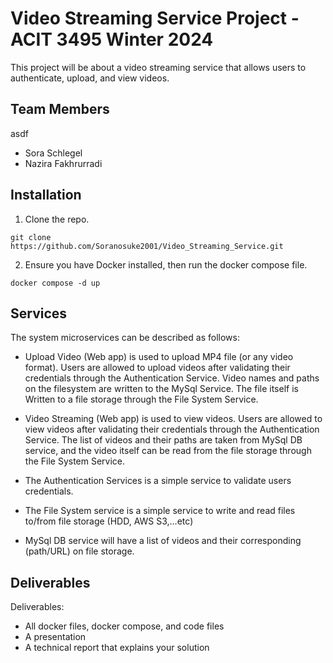 # Video Streaming Service Project - ACIT 3495 Winter 2024

This project will be about a video streaming service that allows users to authenticate, upload, and view videos.

## Team Members

asdf
- Sora Schlegel
- Nazira Fakhrurradi

## Installation

1. Clone the repo.

```
git clone https://github.com/Soranosuke2001/Video_Streaming_Service.git
```

2. Ensure you have Docker installed, then run the docker compose file.

```
docker compose -d up
```

## Services

The system microservices can be described as follows:

-	Upload Video (Web app) is used to upload MP4 file (or any video format). Users are allowed to upload videos after validating their credentials through the Authentication Service. Video names and paths on the filesystem are written to the MySql Service. The file itself is Written to a file storage through the File System Service.

-	Video Streaming (Web app) is used to view videos. Users are allowed to view videos after validating their credentials through the Authentication Service. The list of videos and their paths are taken from MySql DB service, and the video itself can be read from the file storage through the File System Service.

-	The Authentication Services is a simple service to validate users credentials. 
-	The File System service is a simple service to write and read files to/from file storage (HDD, AWS S3,…etc)
-	MySql DB service will have a list of videos and their corresponding (path/URL) on file storage. 

## Deliverables

Deliverables:
-	All docker files, docker compose, and code files
-	A presentation
-	A technical report that explains your solution
